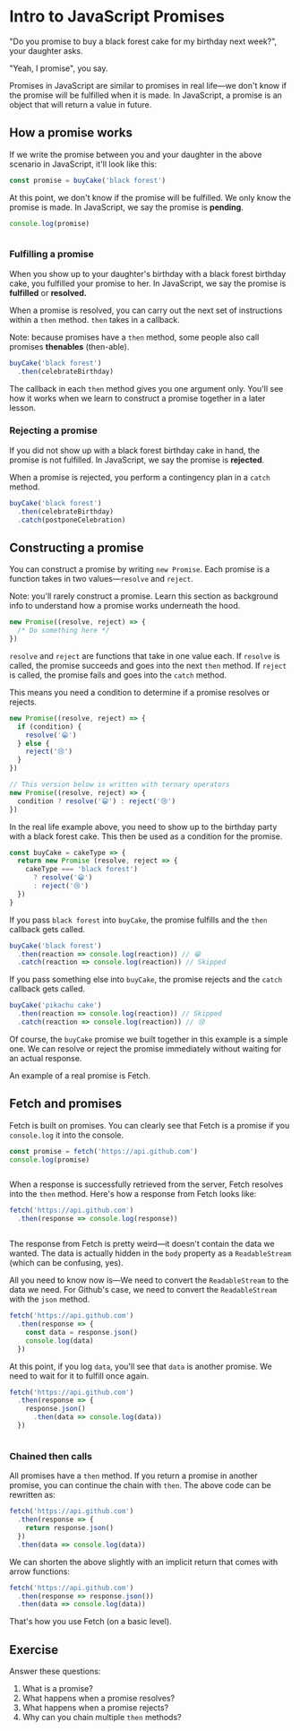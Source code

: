 # Intro to JavaScript Promises

"Do you promise to buy a black forest cake for my birthday next week?", your daughter asks.

"Yeah, I promise", you say.

Promises in JavaScript are similar to promises in real life—we don't know if the promise will be fulfilled when it is made. In JavaScript, a promise is an object that will return a value in future.

## How a promise works

If we write the promise between you and your daughter in the above scenario in JavaScript, it'll look like this:

```js
const promise = buyCake('black forest')
```

At this point, we don't know if the promise will be fulfilled. We only know the promise is made. In JavaScript, we say the promise is **pending**.

```js
console.log(promise)
```

<figure>
  <img src="/images/2018/" alt="">
  <figcaption></figcaption>
</figure>

### Fulfilling a promise

When you show up to your daughter's birthday with a black forest birthday cake, you fulfilled your promise to her. In JavaScript, we say the promise is **fulfilled** or **resolved.**

When a promise is resolved, you can carry out the next set of instructions within a `then` method. `then` takes in a callback.

Note: because promises have a `then` method, some people also call promises **thenables** (then-able).

```js
buyCake('black forest')
  .then(celebrateBirthday)
```

The callback in each `then` method gives you one argument only. You'll see how it works when we learn to construct a promise together in a later lesson.

### Rejecting a promise

If you did not show up with a black forest birthday cake in hand, the promise is not fulfilled. In JavaScript, we say the promise is **rejected**.

When a promise is rejected, you perform a contingency plan in a `catch` method.

```js
buyCake('black forest')
  .then(celebrateBirthday)
  .catch(postponeCelebration)
```

## Constructing a promise

You can construct a promise by writing `new Promise`. Each promise is a function takes in two values—`resolve` and `reject`.

Note: you'll rarely construct a promise. Learn this section as background info to understand how a promise works underneath the hood.

```js
new Promise((resolve, reject) => {
  /* Do something here */
})
```

`resolve` and `reject` are functions that take in one value each. If `resolve` is called, the promise succeeds and goes into the next `then` method. If `reject` is called, the promise fails and goes into the `catch` method.

This means you need a condition to determine if a promise resolves or rejects.

```js
new Promise((resolve, reject) => {
  if (condition) {
    resolve('😁')
  } else {
    reject('😢')
  }
})
```

```js
// This version below is written with ternary operators
new Promise((resolve, reject) => {
  condition ? resolve('😁') : reject('😢')
})
```

In the real life example above, you need to show up to the birthday party with a black forest cake. This then be used as a condition for the promise.

```js
const buyCake = cakeType => {
  return new Promise (resolve, reject => {
    cakeType === 'black forest')
      ? resolve('😁')
      : reject('😢')
  })
}
```

If you pass `black forest` into `buyCake`, the promise fulfills and the `then` callback gets called.

```js
buyCake('black forest')
  .then(reaction => console.log(reaction)) // 😁
  .catch(reaction => console.log(reaction)) // Skipped
```

If you pass something else into `buyCake`, the promise rejects and the `catch` callback gets called.

```js
buyCake('pikachu cake')
  .then(reaction => console.log(reaction)) // Skipped
  .catch(reaction => console.log(reaction)) // 😢
```

Of course, the `buyCake` promise we built together in this example is a simple one. We can resolve or reject the promise immediately without waiting for an actual response.

An example of a real promise is Fetch.

## Fetch and promises

Fetch is built on promises. You can clearly see that Fetch is a promise if you `console.log` it into the console.

```js
const promise = fetch('https://api.github.com')
console.log(promise)
```

<figure>
  <img src="/images/2018/" alt="">
  <figcaption></figcaption>
</figure>

When a response is successfully retrieved from the server, Fetch resolves into the `then` method. Here's how a response from Fetch looks like:

```js
fetch('https://api.github.com')
  .then(response => console.log(response))
```

<figure>
  <img src="/images/2018/" alt="">
  <figcaption></figcaption>
</figure>

The response from Fetch is pretty weird—it doesn't contain the data we wanted. The data is actually hidden in the `body` property as a `ReadableStream` (which can be confusing, yes).

All you need to know now is—We need to convert the `ReadableStream` to the data we need. For Github's case, we need to convert the `ReadableStream` with the `json` method.

```js
fetch('https://api.github.com')
  .then(response => {
    const data = response.json()
    console.log(data)
  })
```

At this point, if you log `data`, you'll see that `data` is another promise. We need to wait for it to fulfill once again.

```js
fetch('https://api.github.com')
  .then(response => {
    response.json()
      .then(data => console.log(data))
  })
```

<figure>
  <img src="/images/2018/" alt="">
  <figcaption></figcaption>
</figure>

### Chained then calls

All promises have a `then` method. If you return a promise in another promise, you can continue the chain with `then`. The above code can be rewritten as:

```js
fetch('https://api.github.com')
  .then(response => {
    return response.json()
  })
  .then(data => console.log(data))
```

We can shorten the above slightly with an implicit return that comes with arrow functions:

```js
fetch('https://api.github.com')
  .then(response => response.json())
  .then(data => console.log(data))
```

That's how you use Fetch (on a basic level).

## Exercise

Answer these questions:

1. What is a promise?
2. What happens when a promise resolves?
3. What happens when a promise rejects?
4. Why can you chain multiple `then` methods?
